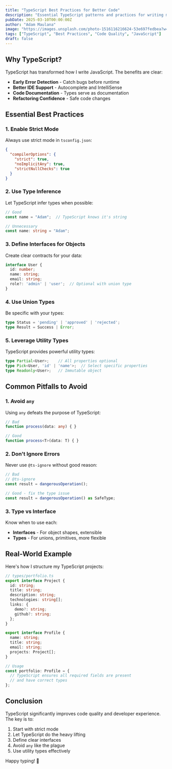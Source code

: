 ```yaml
---
title: "TypeScript Best Practices for Better Code"
description: "Essential TypeScript patterns and practices for writing maintainable, type-safe code"
pubDate: 2025-03-10T00:00:00Z
author: "Adam Maulana"
image: "https://images.unsplash.com/photo-1516116216624-53e697fedbea?w=800&h=400&fit=crop"
tags: ["TypeScript", "Best Practices", "Code Quality", "JavaScript"]
draft: false
---
```


## Why TypeScript?

TypeScript has transformed how I write JavaScript. The benefits are clear:

- **Early Error Detection** - Catch bugs before runtime
- **Better IDE Support** - Autocomplete and IntelliSense
- **Code Documentation** - Types serve as documentation
- **Refactoring Confidence** - Safe code changes

## Essential Best Practices

### 1. Enable Strict Mode

Always use strict mode in `tsconfig.json`:

```json
{
  "compilerOptions": {
    "strict": true,
    "noImplicitAny": true,
    "strictNullChecks": true
  }
}
```

### 2. Use Type Inference

Let TypeScript infer types when possible:

```typescript
// Good
const name = "Adam";  // TypeScript knows it's string

// Unnecessary
const name: string = "Adam";
```

### 3. Define Interfaces for Objects

Create clear contracts for your data:

```typescript
interface User {
  id: number;
  name: string;
  email: string;
  role?: 'admin' | 'user';  // Optional with union type
}
```

### 4. Use Union Types

Be specific with your types:

```typescript
type Status = 'pending' | 'approved' | 'rejected';
type Result = Success | Error;
```

### 5. Leverage Utility Types

TypeScript provides powerful utility types:

```typescript
type Partial<User>;    // All properties optional
type Pick<User, 'id' | 'name'>;  // Select specific properties
type Readonly<User>;   // Immutable object
```

## Common Pitfalls to Avoid

### 1. Avoid `any`

Using `any` defeats the purpose of TypeScript:

```typescript
// Bad
function process(data: any) { }

// Good
function process<T>(data: T) { }
```

### 2. Don't Ignore Errors

Never use `@ts-ignore` without good reason:

```typescript
// Bad
// @ts-ignore
const result = dangerousOperation();

// Good - fix the type issue
const result = dangerousOperation() as SafeType;
```

### 3. Type vs Interface

Know when to use each:

- **Interfaces** - For object shapes, extensible
- **Types** - For unions, primitives, more flexible

## Real-World Example

Here's how I structure my TypeScript projects:

```typescript
// types/portfolio.ts
export interface Project {
  id: string;
  title: string;
  description: string;
  technologies: string[];
  links: {
    demo?: string;
    github?: string;
  };
}

export interface Profile {
  name: string;
  title: string;
  email: string;
  projects: Project[];
}

// Usage
const portfolio: Profile = {
  // TypeScript ensures all required fields are present
  // and have correct types
};
```

## Conclusion

TypeScript significantly improves code quality and developer experience. The key is to:

1. Start with strict mode
2. Let TypeScript do the heavy lifting
3. Define clear interfaces
4. Avoid `any` like the plague
5. Use utility types effectively

Happy typing! 🚀
